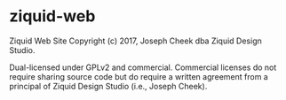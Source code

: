 # ziquid-web
Ziquid Web Site
Copyright (c) 2017, Joseph Cheek dba Ziquid Design Studio.

Dual-licensed under GPLv2 and commercial.  Commercial licenses do not require sharing source code but do require a written agreement from a principal of Ziquid Design Studio (i.e., Joseph Cheek).
